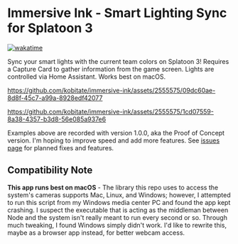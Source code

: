 # Immersive Ink - Smart Lighting Sync for Splatoon 3

[![wakatime](https://wakatime.com/badge/user/eb9b1918-2b3f-49fa-9f43-141c1f1b52ce/project/96c44a16-4e0a-4863-a902-b7be242cd629.svg?style=for-the-badge)](https://wakatime.com/badge/user/eb9b1918-2b3f-49fa-9f43-141c1f1b52ce/project/96c44a16-4e0a-4863-a902-b7be242cd629)

Sync your smart lights with the current team colors on Splatoon 3! Requires a
Capture Card to gather information from the game screen. Lights are controlled 
via Home Assistant. Works best on macOS.

https://github.com/kobitate/immersive-ink/assets/2555575/09dc60ae-8d8f-45c7-a99a-8928edf42077

https://github.com/kobitate/immersive-ink/assets/2555575/1cd07559-8a38-4357-b3d8-56e085a937e6

Examples above are recorded with version 1.0.0, aka the Proof of Concept version.
I'm hoping to improve speed and add more features. See [issues page](https://github.com/kobitate/immersive-ink/issues) 
for planned fixes and features.

## Compatibility Note

**This app runs best on macOS** - The library this repo uses to access the 
system's cameras supports Mac, Linux, and Windows; however, I attempted to 
run this script from my Windows media center PC and found the app kept 
crashing. I suspect the executable that is acting as the middleman between 
Node and the system isn't really meant to run every second or so. Through 
much tweaking, I found Windows simply didn't work. I'd like to rewrite this,
maybe as a browser app instead, for better webcam access. 
